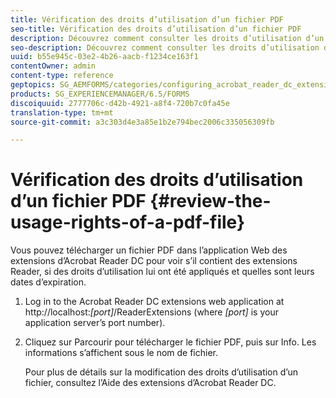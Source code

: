 ```yaml
---
title: Vérification des droits d’utilisation d’un fichier PDF
seo-title: Vérification des droits d’utilisation d’un fichier PDF
description: Découvrez comment consulter les droits d’utilisation d’un fichier PDF.
seo-description: Découvrez comment consulter les droits d’utilisation d’un fichier PDF.
uuid: b55e945c-03e2-4b26-aacb-f1234ce163f1
contentOwner: admin
content-type: reference
geptopics: SG_AEMFORMS/categories/configuring_acrobat_reader_dc_extensions
products: SG_EXPERIENCEMANAGER/6.5/FORMS
discoiquuid: 2777706c-d42b-4921-a8f4-720b7c0fa45e
translation-type: tm+mt
source-git-commit: a3c303d4e3a85e1b2e794bec2006c335056309fb

---
```



# Vérification des droits d’utilisation d’un fichier PDF {#review-the-usage-rights-of-a-pdf-file}

Vous pouvez télécharger un fichier PDF dans l’application Web des extensions d’Acrobat Reader DC pour voir s’il contient des extensions Reader, si des droits d’utilisation lui ont été appliqués et quelles sont leurs dates d’expiration.

1. Log in to the Acrobat Reader DC extensions web application at http://localhost:*[port]*/ReaderExtensions (where *[port]* is your application server’s port number).
1. Cliquez sur Parcourir pour télécharger le fichier PDF, puis sur Info. Les informations s’affichent sous le nom de fichier.

   Pour plus de détails sur la modification des droits d’utilisation d’un fichier, consultez l’Aide des extensions d’Acrobat Reader DC.


